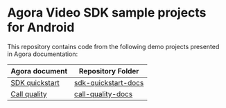 # Agora Video SDK sample projects for Android

This repository contains code from the following demo projects presented in Agora documentation:

| Agora document | Repository Folder |
|----------|--------|
| [SDK quickstart](https://docs.agora.io/en/video-calling/get-started/get-started-sdk?platform=android) |  [sdk-quickstart-docs](./sdk-quickstart-docs) |
| [Call quality](https://docs.agora.io/en/video-calling/develop/ensure-channel-quality?platform=android) | [call-quality-docs](./call-quality-docs) |
